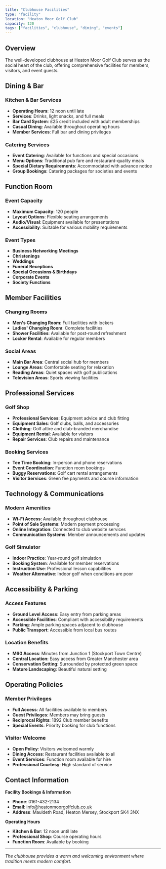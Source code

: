 ```yaml
---
title: "Clubhouse Facilities"
type: "facility"
location: "Heaton Moor Golf Club"
capacity: 120
tags: ["facilities", "clubhouse", "dining", "events"]
---
```


## Overview

The well-developed clubhouse at Heaton Moor Golf Club serves as the social heart of the club, offering comprehensive facilities for members, visitors, and event guests.

## Dining & Bar

### Kitchen & Bar Services
- **Operating Hours**: 12 noon until late
- **Services**: Drinks, light snacks, and full meals
- **Bar Card System**: £25 credit included with adult memberships
- **Casual Dining**: Available throughout operating hours
- **Member Services**: Full bar and dining privileges

### Catering Services
- **Event Catering**: Available for functions and special occasions
- **Menu Options**: Traditional pub fare and restaurant-quality meals
- **Special Dietary Requirements**: Accommodated with advance notice
- **Group Bookings**: Catering packages for societies and events

## Function Room

### Event Capacity
- **Maximum Capacity**: 120 people
- **Layout Options**: Flexible seating arrangements
- **Audio/Visual**: Equipment available for presentations
- **Accessibility**: Suitable for various mobility requirements

### Event Types
- **Business Networking Meetings**
- **Christenings**
- **Weddings**
- **Funeral Receptions**
- **Special Occasions & Birthdays**
- **Corporate Events**
- **Society Functions**

## Member Facilities

### Changing Rooms
- **Men's Changing Room**: Full facilities with lockers
- **Ladies' Changing Room**: Complete facilities
- **Shower Facilities**: Available for post-round refreshment
- **Locker Rental**: Available for regular members

### Social Areas
- **Main Bar Area**: Central social hub for members
- **Lounge Areas**: Comfortable seating for relaxation
- **Reading Areas**: Quiet spaces with golf publications
- **Television Areas**: Sports viewing facilities

## Professional Services

### Golf Shop
- **Professional Services**: Equipment advice and club fitting
- **Equipment Sales**: Golf clubs, balls, and accessories
- **Clothing**: Golf attire and club-branded merchandise
- **Equipment Rental**: Available for visitors
- **Repair Services**: Club repairs and maintenance

### Booking Services
- **Tee Time Booking**: In-person and phone reservations
- **Event Coordination**: Function room bookings
- **Buggy Reservations**: Golf cart rental arrangements
- **Visitor Services**: Green fee payments and course information

## Technology & Communications

### Modern Amenities
- **Wi-Fi Access**: Available throughout clubhouse
- **Point of Sale Systems**: Modern payment processing
- **Online Integration**: Connected to club website services
- **Communication Systems**: Member announcements and updates

### Golf Simulator
- **Indoor Practice**: Year-round golf simulation
- **Booking System**: Available for member reservations
- **Instruction Use**: Professional lesson capabilities
- **Weather Alternative**: Indoor golf when conditions are poor

## Accessibility & Parking

### Access Features
- **Ground Level Access**: Easy entry from parking areas
- **Accessible Facilities**: Compliant with accessibility requirements
- **Parking**: Ample parking spaces adjacent to clubhouse
- **Public Transport**: Accessible from local bus routes

### Location Benefits
- **M60 Access**: Minutes from Junction 1 (Stockport Town Centre)
- **Central Location**: Easy access from Greater Manchester area
- **Conservation Setting**: Surrounded by protected green space
- **Mature Landscaping**: Beautiful natural setting

## Operating Policies

### Member Privileges
- **Full Access**: All facilities available to members
- **Guest Privileges**: Members may bring guests
- **Reciprocal Rights**: 1892 Club member benefits
- **Special Events**: Priority booking for club functions

### Visitor Welcome
- **Open Policy**: Visitors welcomed warmly
- **Dining Access**: Restaurant facilities available to all
- **Event Services**: Function room available for hire
- **Professional Courtesy**: High standard of service

## Contact Information

**Facility Bookings & Information**
- **Phone**: 0161-432-2134
- **Email**: info@heatonmoorgolfclub.co.uk
- **Address**: Mauldeth Road, Heaton Mersey, Stockport SK4 3NX

**Operating Hours**
- **Kitchen & Bar**: 12 noon until late
- **Professional Shop**: Course operating hours
- **Function Room**: Available by booking

---

*The clubhouse provides a warm and welcoming environment where tradition meets modern comfort.* 
